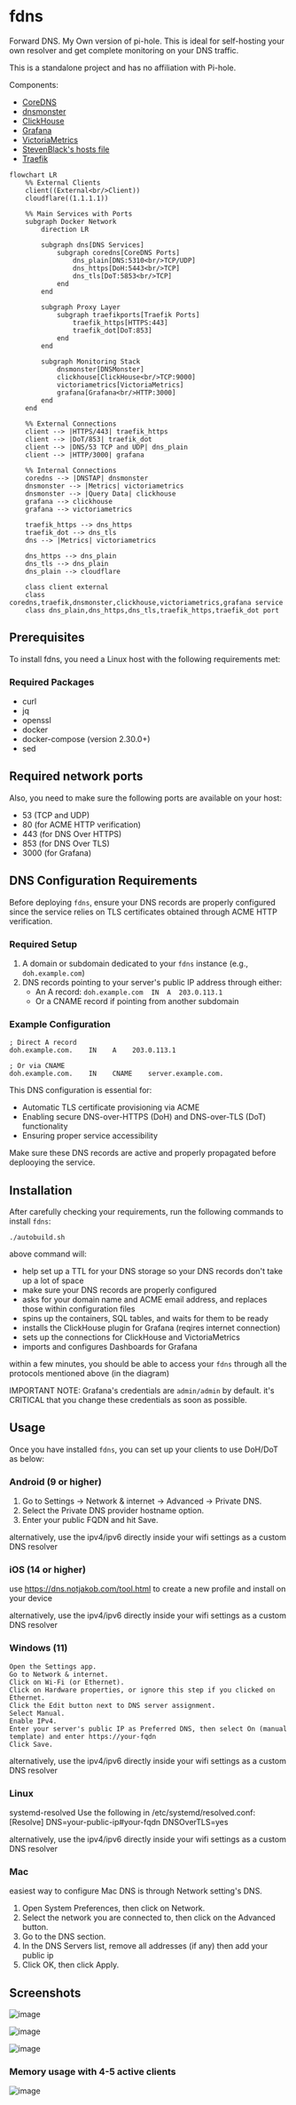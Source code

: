 # fdns
Forward DNS. My Own version of pi-hole. This is ideal for self-hosting your own resolver and get complete monitoring on your DNS traffic.

This is a standalone project and has no affiliation with Pi-hole.

Components:

- [CoreDNS](https://coredns.io/)
- [dnsmonster](https://github.com/mosajjal/dnsmonster)
- [ClickHouse](https://clickhouse.com/)
- [Grafana](https://grafana.com/)
- [VictoriaMetrics](https://victoriametrics.com/)
- [StevenBlack's hosts file](https://github.com/StevenBlack/hosts)
- [Traefik](https://traefik.io/)

```mermaid
flowchart LR
    %% External Clients
    client((External<br/>Client))
    cloudflare((1.1.1.1))

    %% Main Services with Ports
    subgraph Docker Network
        direction LR
        
        subgraph dns[DNS Services]
            subgraph coredns[CoreDNS Ports]
                dns_plain[DNS:5310<br/>TCP/UDP]
                dns_https[DoH:5443<br/>TCP]
                dns_tls[DoT:5853<br/>TCP]
            end
        end
        
        subgraph Proxy Layer
            subgraph traefikports[Traefik Ports]
                traefik_https[HTTPS:443]
                traefik_dot[DoT:853]
            end
        end
        
        subgraph Monitoring Stack
            dnsmonster[DNSMonster]
            clickhouse[ClickHouse<br/>TCP:9000]
            victoriametrics[VictoriaMetrics]
            grafana[Grafana<br/>HTTP:3000]
        end
    end
    
    %% External Connections
    client --> |HTTPS/443| traefik_https
    client --> |DoT/853| traefik_dot
    client --> |DNS/53 TCP and UDP| dns_plain
    client --> |HTTP/3000| grafana
    
    %% Internal Connections
    coredns --> |DNSTAP| dnsmonster
    dnsmonster --> |Metrics| victoriametrics
    dnsmonster --> |Query Data| clickhouse
    grafana --> clickhouse
    grafana --> victoriametrics

    traefik_https --> dns_https
    traefik_dot --> dns_tls
    dns --> |Metrics| victoriametrics

    dns_https --> dns_plain
    dns_tls --> dns_plain
    dns_plain --> cloudflare
    
    class client external
    class coredns,traefik,dnsmonster,clickhouse,victoriametrics,grafana service
    class dns_plain,dns_https,dns_tls,traefik_https,traefik_dot port
```

## Prerequisites

To install fdns, you need a Linux host with the following requirements met:

### Required Packages

- curl
- jq
- openssl
- docker
- docker-compose (version 2.30.0+)
- sed

## Required network ports

Also, you need to make sure the following ports are available on your host:

- 53 (TCP and UDP)
- 80 (for ACME HTTP verification)
- 443 (for DNS Over HTTPS)
- 853 (for DNS Over TLS)
- 3000 (for Grafana)

<!-- ## Required IP and DNS Settings -->
<!---->
<!-- Since `fdns` is meant to be run with TLS, and it uses ACME to obtain the certificate (with http verification), you need to make sure you have a Domain (or a subdomain) that is pointing to this server.  -->
<!---->
<!-- meaning, if your domain is `doh.example.com`, there needs to be an A record pointing to this server's public IP, or similiarly accessible through CNAME etc.  -->
<!---->
<!---->
<!-- Let me revise this section to be clearer and more comprehensive. -->

## DNS Configuration Requirements

Before deploying `fdns`, ensure your DNS records are properly configured since the service relies on TLS certificates obtained through ACME HTTP verification.

### Required Setup
1. A domain or subdomain dedicated to your `fdns` instance (e.g., `doh.example.com`)
2. DNS records pointing to your server's public IP address through either:
   - An A record: `doh.example.com  IN  A  203.0.113.1`
   - Or a CNAME record if pointing from another subdomain

### Example Configuration
```dns
; Direct A record
doh.example.com.    IN    A    203.0.113.1

; Or via CNAME
doh.example.com.    IN    CNAME    server.example.com.
```

This DNS configuration is essential for:
- Automatic TLS certificate provisioning via ACME
- Enabling secure DNS-over-HTTPS (DoH) and DNS-over-TLS (DoT) functionality
- Ensuring proper service accessibility

Make sure these DNS records are active and properly propagated before deplooying the service.



## Installation

After carefully checking your requirements, run the following commands to install `fdns`:

```
./autobuild.sh
```

above command will:

- help set up a TTL for your DNS storage so your DNS records don't take up a lot of space
- make sure your DNS records are properly configured
- asks for your domain name and ACME email address, and replaces those within configuration files
- spins up the containers, SQL tables, and waits for them to be ready
- installs the ClickHouse plugin for Grafana (reqires internet connection)
- sets up the connections for ClickHouse and VictoriaMetrics
- imports and configures Dashboards for Grafana

within a few minutes, you should be able to access your `fdns` through all the protocols mentioned above (in the diagram)

IMPORTANT NOTE: Grafana's credentials are `admin/admin` by default. it's CRITICAL that you change these credentials as soon as possible.

## Usage

Once you have installed `fdns`, you can set up your clients to use DoH/DoT as below:

### Android (9 or higher)

1. Go to Settings → Network & internet → Advanced → Private DNS.
2. Select the Private DNS provider hostname option.
3. Enter your public FQDN and hit Save.

alternatively, use the ipv4/ipv6 directly inside your wifi settings as a custom DNS resolver

### iOS (14 or higher)

use https://dns.notjakob.com/tool.html to create a new profile and install on your device

alternatively, use the ipv4/ipv6 directly inside your wifi settings as a custom DNS resolver


### Windows (11)

    Open the Settings app.
    Go to Network & internet.
    Click on Wi-Fi (or Ethernet).
    Click on Hardware properties, or ignore this step if you clicked on Ethernet.
    Click the Edit button next to DNS server assignment.
    Select Manual.
    Enable IPv4.
    Enter your server's public IP as Preferred DNS, then select On (manual template) and enter https://your-fqdn
    Click Save.
    
    
alternatively, use the ipv4/ipv6 directly inside your wifi settings as a custom DNS resolver


### Linux 

systemd-resolved
Use the following in /etc/systemd/resolved.conf:
[Resolve]
DNS=your-public-ip#your-fqdn
DNSOverTLS=yes

alternatively, use the ipv4/ipv6 directly inside your wifi settings as a custom DNS resolver


### Mac

easiest way to configure Mac DNS is through Network setting's DNS. 

1. Open System Preferences, then click on Network.
2. Select the network you are connected to, then click on the Advanced button.
3. Go to the DNS section.
4. In the DNS Servers list, remove all addresses (if any) then add your public ip
5. Click OK, then click Apply.


## Screenshots

![image](https://github.com/user-attachments/assets/d79ee2b1-fe5d-401d-924f-709053385354)

![image](https://github.com/user-attachments/assets/d0828f89-9378-4a96-a0a7-0bd2bda5b40b)

![image](https://github.com/user-attachments/assets/59e61416-3f5c-42a0-a1a5-526feef304c4)

### Memory usage with 4-5 active clients

![image](https://github.com/user-attachments/assets/e6da3788-16e4-4673-9c33-6f288e1fa3ae)

